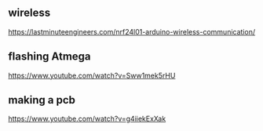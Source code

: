 ## wireless

https://lastminuteengineers.com/nrf24l01-arduino-wireless-communication/


## flashing Atmega

https://www.youtube.com/watch?v=Sww1mek5rHU

## making a pcb
https://www.youtube.com/watch?v=g4iiekExXak